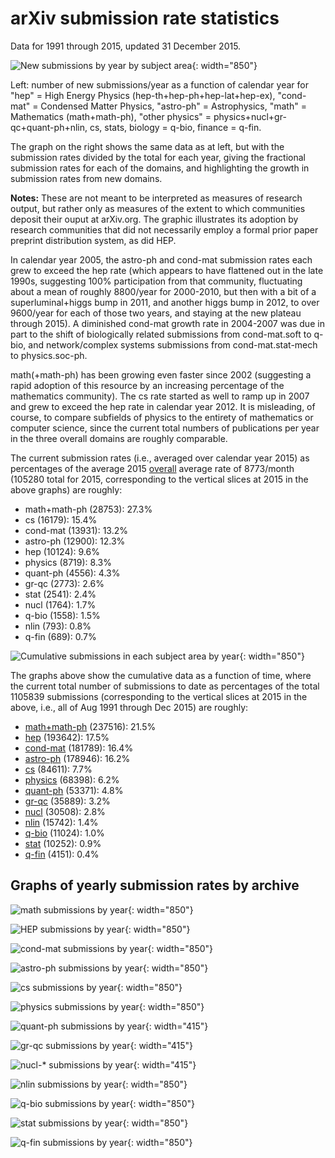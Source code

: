 arXiv submission rate statistics
================================

Data for 1991 through 2015, updated 31 December 2015.

![New submissions by year by subject area](newsubs.png){: width="850"}

Left: number of new submissions/year as a function of calendar year for
"hep" = High Energy Physics (hep-th+hep-ph+hep-lat+hep-ex), "cond-mat" =
Condensed Matter Physics, "astro-ph" = Astrophysics, "math" =
Mathematics (math+math-ph), "other physics" =
physics+nucl+gr-qc+quant-ph+nlin, cs, stats, biology = q-bio, finance =
q-fin.

The graph on the right shows the same data as at left, but with the
submission rates divided by the total for each year, giving the
fractional submission rates for each of the domains, and highlighting
the growth in submission rates from new domains.

**Notes:** These are not meant to be interpreted as measures of research
output, but rather only as measures of the extent to which communities
deposit their ouput at arXiv.org. The graphic illustrates its adoption
by research communities that did not necessarily employ a formal prior
paper preprint distribution system, as did HEP.

In calendar year 2005, the astro-ph and cond-mat submission rates each
grew to exceed the hep rate (which appears to have flattened out in the
late 1990s, suggesting 100% participation from that community,
fluctuating about a mean of roughly 8800/year for 2000-2010, but then
with a bit of a superluminal+higgs bump in 2011, and another higgs bump
in 2012, to over 9600/year for each of those two years, and staying at
the new plateau through 2015). A diminished cond-mat growth rate in
2004-2007 was due in part to the shift of biologically related
submissions from cond-mat.soft to q-bio, and network/complex systems
submissions from cond-mat.stat-mech to physics.soc-ph.

math(+math-ph) has been growing even faster since 2002 (suggesting a
rapid adoption of this resource by an increasing percentage of the
mathematics community). The cs rate started as well to ramp up in 2007
and grew to exceed the hep rate in calendar year 2012. It is misleading,
of course, to compare subfields of physics to the entirety of
mathematics or computer science, since the current total numbers of
publications per year in the three overall domains are roughly
comparable.

The current submission rates (i.e., averaged over calendar year 2015) as
percentages of the average 2015
[overall](http://arxiv.org/stats/monthly_submissions) average rate of
8773/month (105280 total for 2015, corresponding to the vertical slices
at 2015 in the above graphs) are roughly:

-   math+math-ph (28753): 27.3%
-   cs (16179): 15.4%
-   cond-mat (13931): 13.2%
-   astro-ph (12900): 12.3%
-   hep (10124): 9.6%
-   physics (8719): 8.3%
-   quant-ph (4556): 4.3%
-   gr-qc (2773): 2.6%
-   stat (2541): 2.4%
-   nucl (1764): 1.7%
-   q-bio (1558): 1.5%
-   nlin (793): 0.8%
-   q-fin (689): 0.7%

![Cumulative submissions in each subject area by year](cumsubs.png){: width="850"}

The graphs above show the cumulative data as a function of time, where
the current total number of submissions to date as percentages of the
total 1105839 submissions (corresponding to the vertical slices at 2015
in the above, i.e., all of Aug 1991 through Dec 2015) are roughly:

-   [math+math-ph](math_yearly.png) (237516): 21.5%
-   [hep](hep_yearly.png) (193642): 17.5%
-   [cond-mat](cond-mat_yearly.png) (181789): 16.4%
-   [astro-ph](astro-ph_yearly.png) (178946): 16.2%
-   [cs](cs_yearly.png) (84611): 7.7%
-   [physics](physics_yearly.png) (68398): 6.2%
-   [quant-ph](quant-ph_yearly.png) (53371): 4.8%
-   [gr-qc](gr-qc_yearly.png) (35889): 3.2%
-   [nucl](nucl_yearly.png) (30508): 2.8%
-   [nlin](nlin_yearly.png) (15742): 1.4%
-   [q-bio](q-bio_yearly.png) (11024): 1.0%
-   [stat](stat_yearly.png) (10252): 0.9%
-   [q-fin](q-fin_yearly.png) (4151): 0.4%

Graphs of yearly submission rates by archive
--------------------------------------------

![math submissions by year](math_yearly.png){: width="850"}

![HEP submissions by year](hep_yearly.png){: width="850"}

![cond-mat submissions by year](cond-mat_yearly.png){: width="850"}

![astro-ph submissions by year](astro-ph_yearly.png){: width="850"}

![cs submissions by year](cs_yearly.png){: width="850"}

![physics submissions by year](physics_yearly.png){: width="850"}

![quant-ph submissions by year](quant-ph_yearly.png){: width="415"}

![gr-qc submissions by year](gr-qc_yearly.png){: width="415"}

![nucl-* submissions by year](nucl_yearly.png){: width="415"}

![nlin submissions by year](nlin_yearly.png){: width="850"}

![q-bio submissions by year](q-bio_yearly.png){: width="850"}

![stat submissions by year](stat_yearly.png){: width="850"}

![q-fin submissions by year](q-fin_yearly.png){: width="850"}
